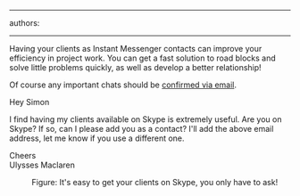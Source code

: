 

---
authors:

---




<span class='intro'> Having your clients as Instant Messenger contacts can improve your efficiency in project work. You can get a fast solution to road blocks and solve little problems quickly, as well as develop a better relationship!  </span>

<p>Of course any important chats should be <a href="http&#58;//www.ssw.com.au/ssw/Standards/Rules/RulestoBetterInstantMessenger.aspx#ImportantChatsEmail">confirmed via email</a>. </p>
<dl class="good"><dt><p>Hey Simon </p>
<p>I find having my clients available on&#160;Skype is extremely useful. Are you on Skype? If so, can I please add you as a contact? I'll add the above email address, let me know if you use a different one. </p>
<p>Cheers<br>Ulysses Maclaren</p></dt>
<dd>Figure&#58; It's easy to get your clients on Skype, you only have to ask! </dd></dl>


